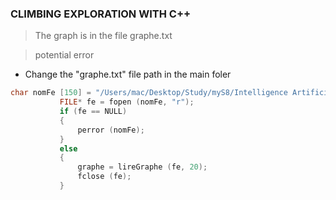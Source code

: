 ### CLIMBING EXPLORATION WITH C++

> The graph is in the file graphe.txt

> potential error

- Change the "graphe.txt" file path in the main foler

```C++
char nomFe [150] = "/Users/mac/Desktop/Study/myS8/Intelligence Artificielle/PART2/Escalade/Escalade/graphe.txt";
           FILE* fe = fopen (nomFe, "r");
           if (fe == NULL)
           {
               perror (nomFe);
           }
           else
           {
               graphe = lireGraphe (fe, 20);
               fclose (fe);
           }
```
